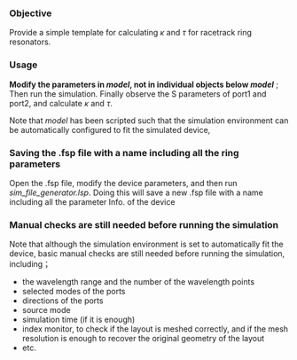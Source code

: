 ### Objective
Provide a simple template for calculating $\kappa$ and $\tau$ for racetrack ring resonators. 

### Usage
**Modify the parameters in *model*, not in individual objects below *model*** ;  Then run the simulation. Finally observe the S parameters of port1 and port2, and calculate $\kappa$ and $\tau$.

Note that *model* has been scripted such that the simulation environment can be automatically configured to fit the simulated device, 

### Saving the .fsp file with a name including all the ring parameters
Open the .fsp file, modify the device parameters, and then run *sim_file_generator.lsp*. Doing this will save a new .fsp file with a name including all the parameter Info. of the device

###  Manual checks are still needed before running the simulation
Note that although  the simulation environment is set to automatically fit the device,  basic manual checks are still needed before running the simulation, including；
- the wavelength range and the number of the wavelength points 
- selected modes of the ports
- directions of the ports
- source mode
- simulation time (if it is enough)
- index monitor, to check if the layout is meshed correctly, and  if the mesh resolution is enough to recover the original geometry of the layout 
- etc.



